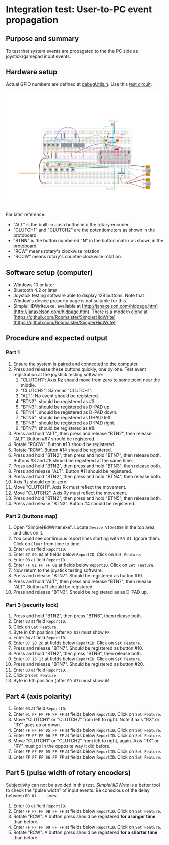 # Integration test: User-to-PC event propagation

## Purpose and summary

To test that system events are propagated to the the PC side as joystick/gamepad input events.

## Hardware setup

Actual GPIO numbers are defined at [debugUtils.h](./debugUtils.h).
Use this [test circuit](../../Protoboards/TestBoard1.diy):

![Test circuit image](../../Protoboards/TestBoard1.png)

For later reference:

- "ALT" is the built-in push button into the rotary encoder.
- "CLUTCH1" and "CLUTCH2" are the potentiometers as shown in the protoboard.
- "BTN**N**" is the button numbered "**N**" in the button matrix as shown in the protoboard.
- "RCW" means rotary's clockwise rotation.
- "RCCW" means rotary's counter-clockwise rotation.

## Software setup (computer)

- Windows 10 or later
- Bluetooth 4.2 or later
- Joystick testing software able to display 128 buttons. Note that Window's device property page is not suitable for this.
- SimpleHIDWrite.exe: available at [http://janaxelson.com/hidpage.htm](http://janaxelson.com/hidpage.htm). There is a modern clone at [https://github.com/Robmaister/SimplerHidWrite](https://github.com/Robmaister/SimplerHidWrite).

## Procedure and expected output

### Part 1

1. Ensure the system is paired and connected to the computer.
2. Press and release these buttons quickly, one by one. Test event registration at the joystick testing software:
   1. "CLUTCH1": Axis Rz should move from zero to some point near the middle.
   2. "CLUTCH2": Same as "CLUTCH1".
   3. "ALT": No event should be registered.
   4. "BTN2": should be registered as #3.
   5. "BTN3": should be registered as D-PAD up.
   6. "BTN4": should be registered as D-PAD down.
   7. "BTN5": should be registered as D-PAD left.
   8. "BTN6": should be registered as D-PAD right.
   9. "BTN7": should be registered as #8.
3. Press and hold "ALT", then press and release "BTN2", then release "ALT". Button #67 should be registered.
4. Rotate "RCCW". Button #13 should be registered.
5. Rotate "RCW". Button #14 should be registered.
6. Press and hold "BTN2", then press and hold "BTN7", then release both. Buttons #3 and #8 should be registered at the same time.
7. Press and hold "BTN2", then press and hold "BTN3", then release both.
8. Press and release "ALT". Button #11 should be registered.
9. Press and hold "BTN2", then press and hold "BTN4", then release both.
10. Axis Rz should go to zero.
11. Move "CLUTCH1". Axis Rx must reflect the movement.
12. Move "CLUTCH2". Axis Ry must reflect the movement.
13. Press and hold "BTN2", then press and hold "BTN5", then release both.
14. Press and release "BTN3". Button #4 should be registered.

### Part 2 (buttons map)

1. Open "SimpleHidWriter.exe". Locate `Device VID=1D50` in the top area, and click on it.
2. You could see continuous report lines starting with `RD 01`. Ignore them. Click on `Clear` from time to time.
3. Enter `04` at field `ReportID`.
4. Enter `07 09 0A` at fields below `ReportID`. Click on `Set Feature`.
5. Enter `03` at field `ReportID`.
6. Enter `FF 01 FF FF 01` at fields below `ReportID`. Click on `Set Feature`.
7. Now return to the joystick testing software.
8. Press and release "BTN7". Should be registered as button #10.
9. Press and hold "ALT", then press and release "BTN7", then release "ALT". Button #11 should be registered.
10. Press and release "BTN3". Should be registered as as D-PAD up.

### Part 3 (security lock)

1. Press and hold "BTN2", then press "BTN6", then release both.
2. Enter `03` at field `ReportID`.
3. Click on `Get Feature`.
4. Byte in 6th position (after `RD 03`) must show `FF`.
5. Enter `04` at field `ReportID`.
6. Enter `07 20 20` at fields below `ReportID`. Click on `Set Feature`.
7. Press and release "BTN7". Should be registered as button #10.
8. Press and hold "BTN2", then press "BTN6", then release both.
9. Enter `07 13 13` at fields below `ReportID`. Click on `Set Feature`.
10. Press and release "BTN7". Should be registered as button #20.
11. Enter `03` at field `ReportID`.
12. Click on `Get Feature`.
13. Byte in 6th position (after `RD 03`) must show `00`.

## Part 4 (axis polarity)

1. Enter `03` at field `ReportID`.
2. Enter `01 FF FF FF FF FF` at fields below `ReportID`. Click on `Set Feature`.
3. Move "CLUTCH1" or "CLUTCH2" from left to right.
   Note if axis "RX" or "RY" goes up or down.
4. Enter `FF FF FF 05 FF FF` at fields below `ReportID`. Click on `Set Feature`.
5. Enter `FF FF FF 06 FF FF` at fields below `ReportID`. Click on `Set Feature`.
6. Move "CLUTCH1" or "CLUTCH2" from left to right, again.
   Axis "RX" or "RY" must go in the opposite way it did before.
7. Enter `FF FF FF 05 FF FF` at fields below `ReportID`. Click on `Set Feature`.
8. Enter `FF FF FF 06 FF FF` at fields below `ReportID`. Click on `Set Feature`.

## Part 5 (pulse width of rotary encoders)

Subjectivity can not be avoided in this test.
*SimpleHIDWrite* is a better tool to check the "pulse width" of input events.
Be conscious of the delay between `RD 01 ...` lines.

1. Enter `03` at field `ReportID`.
2. Enter `FF FF FF 0B FF FF` at fields below `ReportID`. Click on `Set Feature`.
3. Rotate "RCW". A button press should be registered **for a longer time** than before.
4. Enter `FF FF FF 09 FF FF` at fields below `ReportID`. Click on `Set Feature`.
5. Rotate "RCW". A button press should be registered **for a shorter time** than before.
